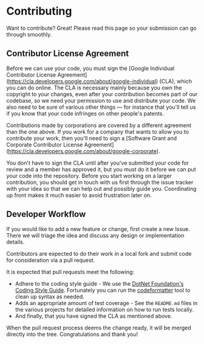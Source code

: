 ﻿# Contributing

Want to contribute? Great! Please read this page so your submission can go through smoothly.

## Contributor License Agreement

Before we can use your code, you must sign the [Google Individual Contributor License Agreement]
(https://cla.developers.google.com/about/google-individual)
(CLA), which you can do online. The CLA is necessary mainly because you own the
copyright to your changes, even after your contribution becomes part of our
codebase, so we need your permission to use and distribute your code. We also
need to be sure of various other things — for instance that you'll tell us if you
know that your code infringes on other people's patents.

Contributions made by corporations are covered by a different agreement than
the one above. If you work for a company that wants to allow you to contribute your work, then
you'll need to sign a [Software Grant and Corporate Contributor License Agreement]
(https://cla.developers.google.com/about/google-corporate).

You don't have to sign the CLA until after you've submitted your code for review and
a member has approved it, but you must do it before we can put your code into the
repository. Before you start working on a larger contribution, you should get in touch
with us first through the issue tracker with your idea so that we can help out and
possibly guide you. Coordinating up front makes it much easier to avoid
frustration later on.

## Developer Workflow

If you would like to add a new feature or change, first create a new Issue. There we will
triage the idea and discuss any design or implementation details.

Contributors are expected to do their work in a local fork and submit code for consideration via a
pull request.

It is expected that pull requests meet the following:

- Adhere to the coding style guide - We use the [DotNet Foundation's Coding Style Guide](https://github.com/dotnet/corefx/blob/master/Documentation/coding-guidelines/coding-style.md). Fortunately you can run the [codeformatter](https://github.com/dotnet/codeformatter) tool to clean up syntax as needed.
- Adds an appropriate amount of test coverage - See the `README.md` files in the various projects for detailed information on how to run tests locally.
- And finally, that you have signed the CLA as mentioned above.

When the pull request process deems the change ready, it will be merged directly into the tree.
Congratulations and thank you!
